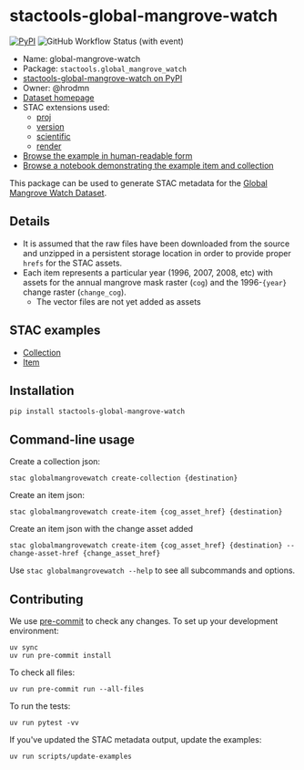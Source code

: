# stactools-global-mangrove-watch

[![PyPI](https://img.shields.io/pypi/v/stactools-global-mangrove-watch?style=for-the-badge)](https://pypi.org/project/stactools-global-mangrove-watch/)
![GitHub Workflow Status (with event)](https://img.shields.io/github/actions/workflow/status/stactools-packages/global-mangrove-watch/continuous-integration.yml?style=for-the-badge)

- Name: global-mangrove-watch
- Package: `stactools.global_mangrove_watch`
- [stactools-global-mangrove-watch on PyPI](https://pypi.org/project/stactools-global-mangrove-watch/)
- Owner: @hrodmn
- [Dataset homepage](https://zenodo.org/records/6894273)
- STAC extensions used:
  - [proj](https://github.com/stac-extensions/projection/)
  - [version](https://github.com/stac-extensions/version/)
  - [scientific](https://github.com/stac-extensions/scientific/)
  - [render](https://github.com/stac-extensions/render/)
- [Browse the example in human-readable form](https://radiantearth.github.io/stac-browser/#/external/raw.githubusercontent.com/stactools-packages/global-mangrove-watch/main/examples/collection.json)
- [Browse a notebook demonstrating the example item and collection](https://github.com/stactools-packages/global-mangrove-watch/tree/main/docs/example.ipynb)

This package can be used to generate STAC metadata for the [Global Mangrove Watch Dataset](https://zenodo.org/records/6894273).

## Details

- It is assumed that the raw files have been downloaded from the source and unzipped in a persistent storage location in order to provide proper `hrefs` for the STAC assets.
- Each item represents a particular year (1996, 2007, 2008, etc) with assets for the annual mangrove mask raster (`cog`) and the 1996-`{year}` change raster (`change_cog`).
  - The vector files are not yet added as assets

## STAC examples

- [Collection](examples/collection.json)
- [Item](examples/item/item.json)

## Installation

```shell
pip install stactools-global-mangrove-watch
```

## Command-line usage

Create a collection json:

```shell
stac globalmangrovewatch create-collection {destination}
```

Create an item json:

```shell
stac globalmangrovewatch create-item {cog_asset_href} {destination}
```

Create an item json with the change asset added

```shell
stac globalmangrovewatch create-item {cog_asset_href} {destination} --change-asset-href {change_asset_href}
```

Use `stac globalmangrovewatch --help` to see all subcommands and options.

## Contributing

We use [pre-commit](https://pre-commit.com/) to check any changes.
To set up your development environment:

```shell
uv sync
uv run pre-commit install
```

To check all files:

```shell
uv run pre-commit run --all-files
```

To run the tests:

```shell
uv run pytest -vv
```

If you've updated the STAC metadata output, update the examples:

```shell
uv run scripts/update-examples
```
